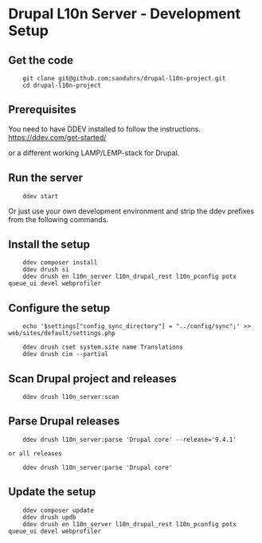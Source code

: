 # Drupal L10n Server - Development Setup

## Get the code

```
    git clone git@github.com:sanduhrs/drupal-l10n-project.git
    cd drupal-l10n-project
```

## Prerequisites

You need to have DDEV installed to follow the instructions.
https://ddev.com/get-started/

or a different working LAMP/LEMP-stack for Drupal.

## Run the server
```
    ddev start
```

Or just use your own development environment and strip the ddev prefixes from the following commands.

## Install the setup
```
    ddev composer install
    ddev drush si
    ddev drush en l10n_server l10n_drupal_rest l10n_pconfig potx queue_ui devel webprofiler
```

## Configure the setup
```
    echo '$settings["config_sync_directory"] = "../config/sync";' >> web/sites/default/settings.php
    
    ddev drush cset system.site name Translations
    ddev drush cim --partial
```

## Scan Drupal project and releases
```
    ddev drush l10n_server:scan
```

## Parse Drupal releases
```
    ddev drush l10n_server:parse 'Drupal core' --release='9.4.1'
``` 
    or all releases
```
    ddev drush l10n_server:parse 'Drupal core'
```

## Update the setup
```
    ddev composer update
    ddev drush updb
    ddev drush en l10n_server l10n_drupal_rest l10n_pconfig potx queue_ui devel webprofiler
```
